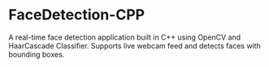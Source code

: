 # FaceDetection-CPP
A real-time face detection application built in C++ using OpenCV and HaarCascade Classifier. Supports live webcam feed and detects faces with bounding boxes.
